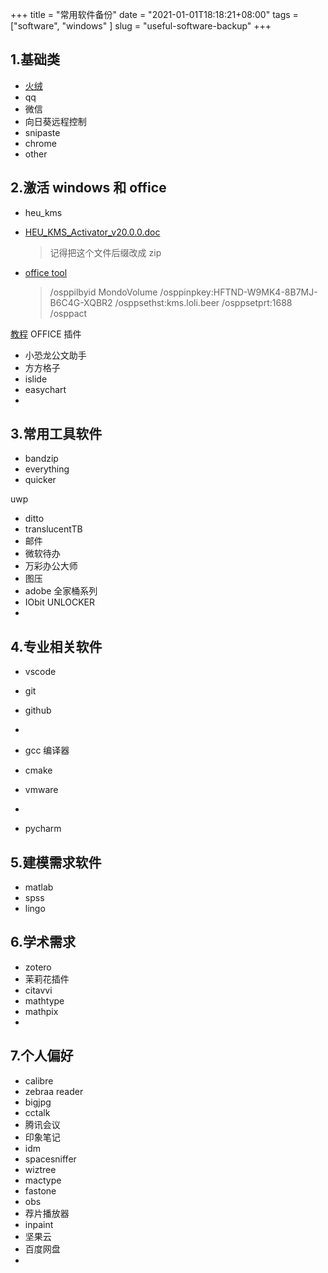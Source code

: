 +++
title = "常用软件备份"
date = "2021-01-01T18:18:21+08:00"
tags = ["software", "windows" ]
slug = "useful-software-backup"
+++


## 1.基础类

- [火绒](https://www.huorong.cn/)
- qq
- 微信
- 向日葵远程控制
- snipaste
- chrome
- other

## 2.激活 windows 和 office

- heu_kms
- [HEU_KMS_Activator_v20.0.0.doc](https://www.yuque.com/attachments/yuque/0/2021/doc/906866/1627562244445-31f50bd3-57f6-4e18-90fe-cf020af963d4.doc?_lake_card=%7B%22src%22%3A%22https%3A%2F%2Fwww.yuque.com%2Fattachments%2Fyuque%2F0%2F2021%2Fdoc%2F906866%2F1627562244445-31f50bd3-57f6-4e18-90fe-cf020af963d4.doc%22%2C%22name%22%3A%22HEU_KMS_Activator_v20.0.0.doc%22%2C%22size%22%3A7268797%2C%22type%22%3A%22application%2Fmsword%22%2C%22ext%22%3A%22doc%22%2C%22status%22%3A%22done%22%2C%22taskId%22%3A%22ub5f78c6d-be94-4a5d-b31d-5d529911df3%22%2C%22taskType%22%3A%22upload%22%2C%22id%22%3A%22ua28e660f%22%2C%22card%22%3A%22file%22%7D)

  > 记得把这个文件后缀改成 zip

- [office tool](https://otp.landian.vip/zh-cn/)
  > /osppilbyid MondoVolume /osppinpkey:HFTND-W9MK4-8B7MJ-B6C4G-XQBR2 /osppsethst:kms.loli.beer /osppsetprt:1688 /osppact

[教程](https://www.coolhub.top/archives/14)
OFFICE 插件

- 小恐龙公文助手
- 方方格子
- islide
- easychart
-

## 3.常用工具软件

- bandzip
- everything
- quicker

uwp

- ditto
- translucentTB
- 邮件
- 微软待办
- 万彩办公大师
- 图压
- adobe 全家桶系列
- IObit UNLOCKER
-

## 4.专业相关软件

- vscode
- git
- github
-

- gcc 编译器
- cmake
- vmware
-

- pycharm

## 5.建模需求软件

- matlab
- spss
- lingo

## 6.学术需求

- zotero
- 茉莉花插件
- citavvi
- mathtype
- mathpix
-

## 7.个人偏好

- calibre
- zebraa reader
- bigjpg
- cctalk
- 腾讯会议
- 印象笔记
- idm
- spacesniffer
- wiztree
- mactype
- fastone
- obs
- 荐片播放器
- inpaint
- 坚果云
- 百度网盘
-
